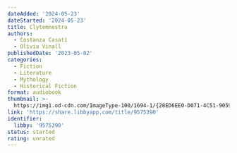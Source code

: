 ```yaml
---
dateAdded: '2024-05-23'
dateStarted: '2024-05-23'
title: Clytemnestra
authors:
  - Costanza Casati
  - Olivia Vinall
publishedDate: '2023-05-02'
categories:
  - Fiction
  - Literature
  - Mythology
  - Historical Fiction
format: audiobook
thumbnail: >-
  https://img1.od-cdn.com/ImageType-100/1694-1/{28ED6EE0-D071-4C51-9059-7BBE9EAA33DC}IMG100.JPG
link: 'https://share.libbyapp.com/title/9575390'
identifier:
  libby: '9575390'
status: started
rating: unrated
---
```


